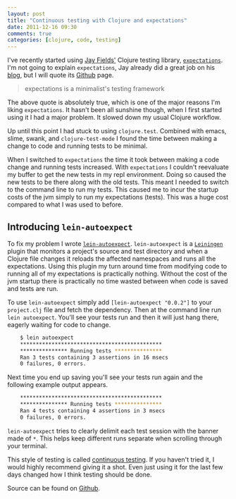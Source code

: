 ```yaml
---
layout: post
title: "Continuous testing with Clojure and expectations"
date: 2011-12-16 09:30
comments: true
categories: [clojure, code, testing]
---
```


I've recently started using [Jay Fields'](http://jayfields.com/) Clojure testing library, [`expectations`](https://github.com/jaycfields/expectations). I'm not going to explain `expectations`, Jay already did a great job on his [blog](http://blog.jayfields.com/2011/11/clojure-expectations-introduction.html), but I will quote its [Github](https://github.com/jaycfields/expectations) page.

>expectations is a minimalist's testing framework

The above quote is absolutely true, which is one of the major reasons I'm liking `expectations`. It hasn't been all sunshine though, when I first started using it I had a major problem. It slowed down my usual Clojure workflow.

Up until this point I had stuck to using `clojure.test`. Combined with emacs, slime, swank, and `clojure-test-mode` I found the time between making a change to code and running tests to be minimal.

When I switched to `expectations` the time it took between making a code change and running tests increased. With `expectations` I couldn't reevaluate my buffer to get the new tests in my repl environment. Doing so caused the new tests to be there along with the old tests. This meant I needed to switch to the command line to run my tests. This caused me to incur the startup costs of the jvm simply to run my expectations (tests). This was a huge cost compared to what I was used to before.

## Introducing `lein-autoexpect`

To fix my problem I wrote [`lein-autoexpect`](https://github.com/jakemcc/lein-autoexpect). `lein-autoexpect` is a [`Leiningen`](https://github.com/technomancy/leiningen/) plugin that monitors a project's source and test directory and when a Clojure file changes it reloads the affected namespaces and runs all the expectations. Using this plugin my turn around time from modifying code to running all of my expectations is practically nothing. Without the cost of the jvm startup there is practically no time wasted between when code is saved and tests are run.

To use `lein-autoexpect` simply add `[lein-autoexpect "0.0.2"]` to your `project.clj` file and fetch the dependency. Then at the command line run `lein autoexpect`. You'll see your tests run and then it will just hang there, eagerly waiting for code to change.

``` bash
    $ lein autoexpect
    *********************************************
    *************** Running tests ***************
    Ran 3 tests containing 3 assertions in 16 msecs
    0 failures, 0 errors.
```

Next time you end up saving you'll see your tests run again and the following example output appears.

``` bash
    *********************************************
    *************** Running tests ***************
    Ran 4 tests containing 4 assertions in 3 msecs
    0 failures, 0 errors.
```

`lein-autoexpect` tries to clearly delimit each test session with the banner made of `*`. This helps keep different runs separate when scrolling through your terminal.

This style of testing is called [continuous testing](http://blog.objectmentor.com/articles/2007/09/20/continuous-testing-explained). If you haven't tried it, I would highly recommend giving it a shot. Even just using it for the last few days changed how I think testing should be done.

Source can be found on [Github](https://github.com/jakemcc/lein-autoexpect).
